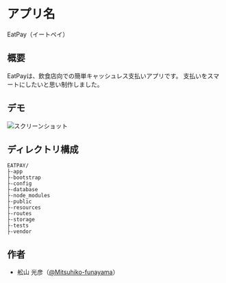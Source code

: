 # アプリ名
EatPay（イートペイ）

## 概要
EatPayは、飲食店向での簡単キャッシュレス支払いアプリです。
支払いをスマートにしたいと思い制作しました。

## デモ
![スクリーンショット](https://github.com/Mitsuhiko-funayama/EatPay_portfolio/src/public/img/SSimg.png?raw=true)

## ディレクトリ構成
```
EATPAY/
├-app
├-bootstrap
├-config
├-database
├-node_modules
├-public
├-resources
├-routes
├-storage
├-tests
├-vendor
```
## 作者
- 舩山 光彦（[@Mitsuhiko-funayama](https://github.com/Mitsuhiko-funayama)）
